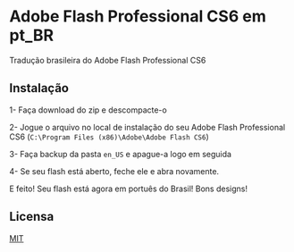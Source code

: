 # Adobe Flash Professional CS6 em pt_BR
Tradução brasileira do Adobe Flash Professional CS6

## Instalação

1- Faça download do zip e descompacte-o

2- Jogue o arquivo no local de instalação do seu Adobe Flash Professional CS6 (```C:\Program Files (x86)\Adobe\Adobe Flash CS6```)

3- Faça backup da pasta ```en_US``` e apague-a logo em seguida

4- Se seu flash está aberto, feche ele e abra novamente.

E feito! Seu flash está agora em portuês do Brasil! Bons designs!

## Licensa
[MIT](https://choosealicense.com/licenses/mit)
